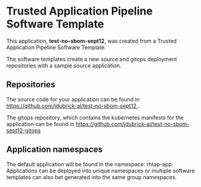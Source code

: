 # Trusted Application Pipeline Software Template

This application, **test-no-sbom-sept12**, was created from a Trusted Application Pipeline Software Template.

The software templates create a new source and gitops deployment repositories with a sample source application. 

## Repositories

The source code for your application can be found in [https://github.com/jdubrick-ai/test-no-sbom-sept12 ](https://github.com/jdubrick-ai/test-no-sbom-sept12 ).
 
The gitops repository, which contains the kubernetes manifests for the application can be found in 
[https://github.com/jdubrick-ai/test-no-sbom-sept12-gitops ](https://github.com/jdubrick-ai/test-no-sbom-sept12-gitops ) 

## Application namespaces 

The default application will be found in the namespace: rhtap-app. Applications can be deployed into unique namespaces or multiple software templates can also bet generated into the same group namespaces.  